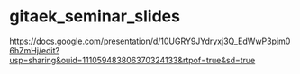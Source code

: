 # gitaek_seminar_slides

https://docs.google.com/presentation/d/10UGRY9JYdryxj3Q_EdWwP3pjm06hZmHj/edit?usp=sharing&ouid=111059483806370324133&rtpof=true&sd=true
